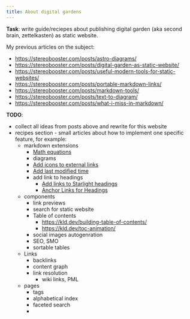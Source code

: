 ```yaml
---
title: About digital gardens
---
```


**Task**: write guide/reciepes about publishing digital garden (aka second brain, zettelkasten) as static website.

My previous articles on the subject:

- https://stereobooster.com/posts/astro-diagrams/
- https://stereobooster.com/posts/digital-garden-as-static-website/
- https://stereobooster.com/posts/useful-modern-tools-for-static-websites/
- https://stereobooster.com/posts/portable-markdown-links/
- https://stereobooster.com/posts/markdown-tools/
- https://stereobooster.com/posts/text-to-diagram/
- https://stereobooster.com/posts/what-i-miss-in-markdown/

**TODO**:

- collect all ideas from posts above and rewrite for this website
- recipes section - small articles about how to implement one specific feature, for example:
  - markdown extensions
    - [Math equations](/recipes/math/)
    - diagrams
    - [Add icons to external links](https://docs.astro.build/en/recipes/external-links/)
    - [Add last modified time](https://docs.astro.build/en/recipes/modified-time/)
    - add link to headings
      - [Add links to Starlight headings](https://hideoo.dev/notes/starlight-heading-links)
      - [Anchor Links for Headings](https://github.com/withastro/starlight/discussions/1239)
  - components
    - link previews
    - search for static website
    - Table of contents
      - https://kld.dev/building-table-of-contents/
      - https://kld.dev/toc-animation/
    - social images autogenration
    - SEO, SMO
    - sortable tables
  - Links
    - backlinks
    - content graph
    - link resolution
      - wiki links, PML
  - pages
    - tags
    - alphabetical index
    - faceted search
    - 